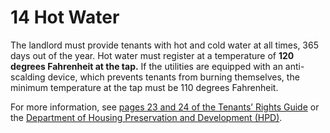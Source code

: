 # 14 Hot Water
The landlord must provide tenants with hot and cold water at all times, 365 days out of the year. Hot water must register at a temperature of **120 degrees Fahrenheit at the tap.** If the utilities are equipped with an anti-scalding device, which prevents tenants from burning themselves, the minimum temperature at the tap must be 110 degrees Fahrenheit. 

For more information, see [pages 23 and 24 of the Tenants’ Rights Guide](https://ag.ny.gov/sites/default/files/tenants_rights.pdf)  or the [Department of Housing Preservation and Development (HPD)](http://www1.nyc.gov/site/hpd/owners/heat-hot-water.page).